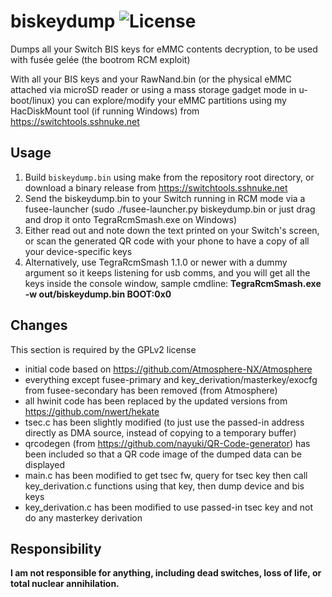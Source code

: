 # biskeydump ![License](https://img.shields.io/badge/License-GPLv2-blue.svg)
Dumps all your Switch BIS keys for eMMC contents decryption, to be used with fusée gelée (the bootrom RCM exploit)

With all your BIS keys and your RawNand.bin (or the physical eMMC attached via microSD reader or using a mass storage gadget mode in u-boot/linux) you can explore/modify your eMMC partitions using my HacDiskMount tool (if running Windows) from https://switchtools.sshnuke.net

## Usage
 1. Build `biskeydump.bin` using make from the repository root directory, or download a binary release from https://switchtools.sshnuke.net
 2. Send the biskeydump.bin to your Switch running in RCM mode via a fusee-launcher (sudo ./fusee-launcher.py biskeydump.bin or just drag and drop it onto TegraRcmSmash.exe on Windows)
 3. Either read out and note down the text printed on your Switch's screen, or scan the generated QR code with your phone to have a copy of all your device-specific keys
 4. Alternatively, use TegraRcmSmash 1.1.0 or newer with a dummy argument so it keeps listening for usb comms, and you will get all the keys inside the console window, sample cmdline:
    **TegraRcmSmash.exe -w out/biskeydump.bin BOOT:0x0**

## Changes

This section is required by the GPLv2 license

 * initial code based on https://github.com/Atmosphere-NX/Atmosphere
 * everything except fusee-primary and key_derivation/masterkey/exocfg from fusee-secondary has been removed (from Atmosphere)
 * all hwinit code has been replaced by the updated versions from https://github.com/nwert/hekate
 * tsec.c has been slightly modified (to just use the passed-in address directly as DMA source, instead of copying to a temporary buffer)
 * qrcodegen (from https://github.com/nayuki/QR-Code-generator) has been included so that a QR code image of the dumped data can be displayed
 * main.c has been modified to get tsec fw, query for tsec key then call key_derivation.c functions using that key, then dump device and bis keys
 * key_derivation.c has been modified to use passed-in tsec key and not do any masterkey derivation

## Responsibility

**I am not responsible for anything, including dead switches, loss of life, or total nuclear annihilation.**
